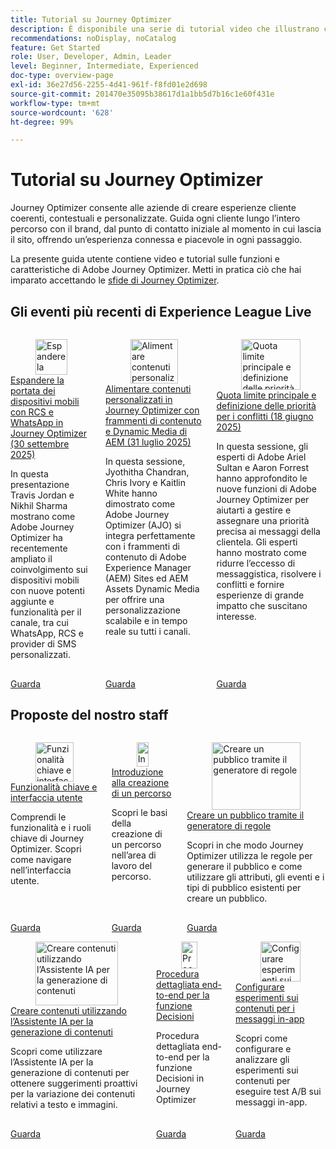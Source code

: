 ```yaml
---
title: Tutorial su Journey Optimizer
description: È disponibile una serie di tutorial video che illustrano come sfruttare i vantaggi di Journey Optimizer.
recommendations: noDisplay, noCatalog
feature: Get Started
role: User, Developer, Admin, Leader
level: Beginner, Intermediate, Experienced
doc-type: overview-page
exl-id: 36e27d56-2255-4d41-961f-f8fd01e2d698
source-git-commit: 201470e35095b38617d1a1bb5d7b16c1e60f431e
workflow-type: tm+mt
source-wordcount: '628'
ht-degree: 99%

---
```



# Tutorial su Journey Optimizer

Journey Optimizer consente alle aziende di creare esperienze cliente coerenti, contestuali e personalizzate. Guida ogni cliente lungo l’intero percorso con il brand, dal punto di contatto iniziale al momento in cui lascia il sito, offrendo un’esperienza connessa e piacevole in ogni passaggio.

La presente guida utente contiene video e tutorial sulle funzioni e caratteristiche di Adobe Journey Optimizer. Metti in pratica ciò che hai imparato accettando le [sfide di Journey Optimizer](https://experienceleague.adobe.com/it/docs/journey-optimizer-learn/challenges/introduction-and-prerequisites).

<div id="recs-overview-body-1"></div>
<div id="recs-overview-body-2"></div>
<div id="recs-overview-body-3"></div>
<div id="recs-overview-body-4"></div>
<div id="recs-overview-body-5"></div>
<div id="recs-overview-body-6"></div>



## Gli eventi più recenti di Experience League Live

<!-- CARDS
* https://experienceleague.adobe.com/en/docs/events/experience-league-live-recordings/episodes/exl-live-episode-09-30-25
    {title = Expand your mobile reach with RCS and WhatsApp in Journey Optimizer (September 30th 2025)}
    {description = IN this show Travis Jordan and Nikhil Sharma demonstrate how Adobe Journey Optimizer has recently expanded mobile engagement with powerful new channel additions and functionality, including WhatsApp, RCS, and Custom SMS Provider.}
* https://experienceleague.adobe.com/en/docs/events/experience-league-live-recordings/episodes/exl-live-episode-07-31-25
    {title = Fueling Personalized Content in Journey Optimizer with AEM Content Fragments and Dynamic Media (July 31 2025)}
    {description = In this session, Jyothitha Chandran, Chris Ivory, and Kaitlin White showcased how Adobe Journey Optimizer (AJO) integrates seamlessly with Adobe Experience Manager (AEM) Sites Content Fragments and AEM Assets Dynamic Media to deliver scalable, real-time personalization across every channel.}
* https://experienceleague.adobe.com/en/docs/events/experience-league-live-recordings/episodes/exl-live-episode-06-18-25
  {title = Master Frequency Capping & Conflict Prioritization (June 18, 2025)}
  {description = In this session, Adobe experts Ariel Sultan and Aaron Forrest dove into new features in Adobe Journey Optimizer to help you govern and prioritize customer messages with precision. They showed how to reduce messaging fatigue, resolve conflicts, and deliver impactful experiences that resonate. }
-->
<!-- START CARDS HTML - DO NOT MODIFY BY HAND -->
<div class="columns">
    <div class="column is-half-tablet is-half-desktop is-one-third-widescreen" aria-label="Expand your mobile reach with RCS and WhatsApp in Journey Optimizer (September 30th 2025)">
        <div class="card" style="height: 100%; display: flex; flex-direction: column; height: 100%;">
            <div class="card-image">
                <figure class="image x-is-16by9">
                    <a href="https://experienceleague.adobe.com/it/docs/events/experience-league-live-recordings/episodes/exl-live-episode-09-30-25" title="Espandere la portata dei dispositivi mobili con RCS e WhatsApp in Journey Optimizer (30 settembre 2025)" target="_blank" rel="referrer">
                        <img class="is-bordered-r-small" src="https://video.tv.adobe.com/v/3475370/?format=jpeg&nocache=1759529951745" alt="Espandere la portata dei dispositivi mobili con RCS e WhatsApp in Journey Optimizer (30 settembre 2025)"
                             style="width: 100%; aspect-ratio: 16 / 9; object-fit: cover; overflow: hidden; display: block; margin: auto;">
                    </a>
                </figure>
            </div>
            <div class="card-content is-padded-small" style="display: flex; flex-direction: column; flex-grow: 1; justify-content: space-between;">
                <div class="top-card-content">
                    <p class="headline is-size-6 has-text-weight-bold">
                        <a href="https://experienceleague.adobe.com/it/docs/events/experience-league-live-recordings/episodes/exl-live-episode-09-30-25" target="_blank" rel="referrer" title="Espandere la portata dei dispositivi mobili con RCS e WhatsApp in Journey Optimizer (30 settembre 2025)">Espandere la portata dei dispositivi mobili con RCS e WhatsApp in Journey Optimizer (30 settembre 2025)</a>
                    </p>
                    <p class="is-size-6">In questa presentazione Travis Jordan e Nikhil Sharma mostrano come Adobe Journey Optimizer ha recentemente ampliato il coinvolgimento sui dispositivi mobili con nuove potenti aggiunte e funzionalità per il canale, tra cui WhatsApp, RCS e provider di SMS personalizzati.</p>
                </div>
                <a href="https://experienceleague.adobe.com/it/docs/events/experience-league-live-recordings/episodes/exl-live-episode-09-30-25" target="_blank" rel="referrer" class="spectrum-Button spectrum-Button--outline spectrum-Button--primary spectrum-Button--sizeM" style="align-self: flex-start; margin-top: 1rem;">
                    <span class="spectrum-Button-label has-no-wrap has-text-weight-bold">Guarda</span>
                </a>
            </div>
        </div>
    </div>
    <div class="column is-half-tablet is-half-desktop is-one-third-widescreen" aria-label="Fueling Personalized Content in Journey Optimizer with AEM Content Fragments and Dynamic Media (July 31 2025)">
        <div class="card" style="height: 100%; display: flex; flex-direction: column; height: 100%;">
            <div class="card-image">
                <figure class="image x-is-16by9">
                    <a href="https://experienceleague.adobe.com/it/docs/events/experience-league-live-recordings/episodes/exl-live-episode-07-31-25" title="Alimentare contenuti personalizzati in Journey Optimizer con frammenti di contenuto e Dynamic Media di AEM (31 luglio 2025)" target="_blank" rel="referrer">
                        <img class="is-bordered-r-small" src="https://video.tv.adobe.com/v/3470355/?format=jpeg&nocache=1759529951721" alt="Alimentare contenuti personalizzati in Journey Optimizer con frammenti di contenuto e Dynamic Media di AEM (31 luglio 2025)"
                             style="width: 100%; aspect-ratio: 16 / 9; object-fit: cover; overflow: hidden; display: block; margin: auto;">
                    </a>
                </figure>
            </div>
            <div class="card-content is-padded-small" style="display: flex; flex-direction: column; flex-grow: 1; justify-content: space-between;">
                <div class="top-card-content">
                    <p class="headline is-size-6 has-text-weight-bold">
                        <a href="https://experienceleague.adobe.com/it/docs/events/experience-league-live-recordings/episodes/exl-live-episode-07-31-25" target="_blank" rel="referrer" title="Alimentare contenuti personalizzati in Journey Optimizer con frammenti di contenuto e Dynamic Media di AEM (31 luglio 2025)">Alimentare contenuti personalizzati in Journey Optimizer con frammenti di contenuto e Dynamic Media di AEM (31 luglio 2025)</a>
                    </p>
                    <p class="is-size-6">In questa sessione, Jyothitha Chandran, Chris Ivory e Kaitlin White hanno dimostrato come Adobe Journey Optimizer (AJO) si integra perfettamente con i frammenti di contenuto di Adobe Experience Manager (AEM) Sites ed AEM Assets Dynamic Media per offrire una personalizzazione scalabile e in tempo reale su tutti i canali.</p>
                </div>
                <a href="https://experienceleague.adobe.com/it/docs/events/experience-league-live-recordings/episodes/exl-live-episode-07-31-25" target="_blank" rel="referrer" class="spectrum-Button spectrum-Button--outline spectrum-Button--primary spectrum-Button--sizeM" style="align-self: flex-start; margin-top: 1rem;">
                    <span class="spectrum-Button-label has-no-wrap has-text-weight-bold">Guarda</span>
                </a>
            </div>
        </div>
    </div>
    <div class="column is-half-tablet is-half-desktop is-one-third-widescreen" aria-label="Master Frequency Capping & Conflict Prioritization (June 18, 2025)">
        <div class="card" style="height: 100%; display: flex; flex-direction: column; height: 100%;">
            <div class="card-image">
                <figure class="image x-is-16by9">
                    <a href="https://experienceleague.adobe.com/it/docs/events/experience-league-live-recordings/episodes/exl-live-episode-06-18-25" title="Quota limite principale e definizione delle priorità in caso di conflitti (18 giugno 2025)" target="_blank" rel="referrer">
                        <img class="is-bordered-r-small" src="https://video.tv.adobe.com/v/3464052/?format=jpeg&nocache=1759529951755" alt="Quota limite principale e definizione delle priorità in caso di conflitti (18 giugno 2025)"
                             style="width: 100%; aspect-ratio: 16 / 9; object-fit: cover; overflow: hidden; display: block; margin: auto;">
                    </a>
                </figure>
            </div>
            <div class="card-content is-padded-small" style="display: flex; flex-direction: column; flex-grow: 1; justify-content: space-between;">
                <div class="top-card-content">
                    <p class="headline is-size-6 has-text-weight-bold">
                        <a href="https://experienceleague.adobe.com/it/docs/events/experience-league-live-recordings/episodes/exl-live-episode-06-18-25" target="_blank" rel="referrer" title="Quota limite principale e definizione delle priorità in caso di conflitti (18 giugno 2025)">Quota limite principale e definizione delle priorità per i conflitti (18 giugno 2025)</a>
                    </p>
                    <p class="is-size-6">In questa sessione, gli esperti di Adobe Ariel Sultan e Aaron Forrest hanno approfondito le nuove funzioni di Adobe Journey Optimizer per aiutarti a gestire e assegnare una priorità precisa ai messaggi della clientela. Gli esperti hanno mostrato come ridurre l’eccesso di messaggistica, risolvere i conflitti e fornire esperienze di grande impatto che suscitano interesse.</p>
                </div>
                <a href="https://experienceleague.adobe.com/it/docs/events/experience-league-live-recordings/episodes/exl-live-episode-06-18-25" target="_blank" rel="referrer" class="spectrum-Button spectrum-Button--outline spectrum-Button--primary spectrum-Button--sizeM" style="align-self: flex-start; margin-top: 1rem;">
                    <span class="spectrum-Button-label has-no-wrap has-text-weight-bold">Guarda</span>
                </a>
            </div>
        </div>
    </div>
</div>
<!-- END CARDS HTML - DO NOT MODIFY BY HAND -->

<div id="staff-picks-section">

## Proposte del nostro staff

<!-- CARDS
* https://experienceleague.adobe.com/en/docs/journey-optimizer-learn/tutorials/introduction-to-journey-optimizer/key-capabilities-and-user-interface
* https://experienceleague.adobe.com/en/docs/journey-optimizer-learn/tutorials/journeys/introduction-to-building-a-journey
* https://experienceleague.adobe.com/en/docs/journey-optimizer-learn/tutorials/profiles-audiences-subscriptions/create-audiences-using-the-rule-builder
-->
<!-- START CARDS HTML - DO NOT MODIFY BY HAND -->
<div class="columns">
    <div class="column is-half-tablet is-half-desktop is-one-third-widescreen" aria-label="Key capabilities and the user interface">
        <div class="card" style="height: 100%; display: flex; flex-direction: column; height: 100%;">
            <div class="card-image">
                <figure class="image x-is-16by9">
                    <a href="https://experienceleague.adobe.com/it/docs/journey-optimizer-learn/tutorials/introduction-to-journey-optimizer/key-capabilities-and-user-interface" title="Funzionalità chiave e interfaccia utente" target="_blank" rel="referrer">
                        <img class="is-bordered-r-small" src="https://video.tv.adobe.com/v/3424995?format=jpeg&nocache=1759529952337" alt="Funzionalità chiave e interfaccia utente"
                             style="width: 100%; aspect-ratio: 16 / 9; object-fit: cover; overflow: hidden; display: block; margin: auto;">
                    </a>
                </figure>
            </div>
            <div class="card-content is-padded-small" style="display: flex; flex-direction: column; flex-grow: 1; justify-content: space-between;">
                <div class="top-card-content">
                    <p class="headline is-size-6 has-text-weight-bold">
                        <a href="https://experienceleague.adobe.com/it/docs/journey-optimizer-learn/tutorials/introduction-to-journey-optimizer/key-capabilities-and-user-interface" target="_blank" rel="referrer" title="Funzionalità chiave e interfaccia utente">Funzionalità chiave e interfaccia utente</a>
                    </p>
                    <p class="is-size-6">Comprendi le funzionalità e i ruoli chiave di Journey Optimizer. Scopri come navigare nell’interfaccia utente.</p>
                </div>
                <a href="https://experienceleague.adobe.com/it/docs/journey-optimizer-learn/tutorials/introduction-to-journey-optimizer/key-capabilities-and-user-interface" target="_blank" rel="referrer" class="spectrum-Button spectrum-Button--outline spectrum-Button--primary spectrum-Button--sizeM" style="align-self: flex-start; margin-top: 1rem;">
                    <span class="spectrum-Button-label has-no-wrap has-text-weight-bold">Guarda</span>
                </a>
            </div>
        </div>
    </div>
    <div class="column is-half-tablet is-half-desktop is-one-third-widescreen" aria-label="Introduction to building a journey">
        <div class="card" style="height: 100%; display: flex; flex-direction: column; height: 100%;">
            <div class="card-image">
                <figure class="image x-is-16by9">
                    <a href="https://experienceleague.adobe.com/en/docs/journey-optimizer-learn/tutorials/journeys/introduction-to-building-a-journey" title="Introduzione alla creazione di un percorso" target="_blank" rel="referrer">
                        <img class="is-bordered-r-small" src="https://video.tv.adobe.com/v/3424996?format=jpeg&nocache=1759529952348" alt="Introduzione alla creazione di un percorso"
                             style="width: 100%; aspect-ratio: 16 / 9; object-fit: cover; overflow: hidden; display: block; margin: auto;">
                    </a>
                </figure>
            </div>
            <div class="card-content is-padded-small" style="display: flex; flex-direction: column; flex-grow: 1; justify-content: space-between;">
                <div class="top-card-content">
                    <p class="headline is-size-6 has-text-weight-bold">
                        <a href="https://experienceleague.adobe.com/en/docs/journey-optimizer-learn/tutorials/journeys/introduction-to-building-a-journey" target="_blank" rel="referrer" title="Introduzione alla creazione di un percorso">Introduzione alla creazione di un percorso</a>
                    </p>
                    <p class="is-size-6">Scopri le basi della creazione di un percorso nell’area di lavoro del percorso.</p>
                </div>
                <a href="https://experienceleague.adobe.com/en/docs/journey-optimizer-learn/tutorials/journeys/introduction-to-building-a-journey" target="_blank" rel="referrer" class="spectrum-Button spectrum-Button--outline spectrum-Button--primary spectrum-Button--sizeM" style="align-self: flex-start; margin-top: 1rem;">
                    <span class="spectrum-Button-label has-no-wrap has-text-weight-bold">Guarda</span>
                </a>
            </div>
        </div>
    </div>
    <div class="column is-half-tablet is-half-desktop is-one-third-widescreen" aria-label="Create an audience using the rule builder">
        <div class="card" style="height: 100%; display: flex; flex-direction: column; height: 100%;">
            <div class="card-image">
                <figure class="image x-is-16by9">
                    <a href="https://experienceleague.adobe.com/it/docs/journey-optimizer-learn/tutorials/profiles-audiences-subscriptions/create-audiences-using-the-rule-builder" title="Creare un pubblico tramite il generatore di regole" target="_blank" rel="referrer">
                        <img class="is-bordered-r-small" src="https://video.tv.adobe.com/v/3425020?format=jpeg&nocache=1759529952343" alt="Creare un pubblico tramite il generatore di regole"
                             style="width: 100%; aspect-ratio: 16 / 9; object-fit: cover; overflow: hidden; display: block; margin: auto;">
                    </a>
                </figure>
            </div>
            <div class="card-content is-padded-small" style="display: flex; flex-direction: column; flex-grow: 1; justify-content: space-between;">
                <div class="top-card-content">
                    <p class="headline is-size-6 has-text-weight-bold">
                        <a href="https://experienceleague.adobe.com/it/docs/journey-optimizer-learn/tutorials/profiles-audiences-subscriptions/create-audiences-using-the-rule-builder" target="_blank" rel="referrer" title="Creare un pubblico tramite il generatore di regole">Creare un pubblico tramite il generatore di regole</a>
                    </p>
                    <p class="is-size-6">Scopri in che modo Journey Optimizer utilizza le regole per generare il pubblico e come utilizzare gli attributi, gli eventi e i tipi di pubblico esistenti per creare un pubblico.</p>
                </div>
                <a href="https://experienceleague.adobe.com/it/docs/journey-optimizer-learn/tutorials/profiles-audiences-subscriptions/create-audiences-using-the-rule-builder" target="_blank" rel="referrer" class="spectrum-Button spectrum-Button--outline spectrum-Button--primary spectrum-Button--sizeM" style="align-self: flex-start; margin-top: 1rem;">
                    <span class="spectrum-Button-label has-no-wrap has-text-weight-bold">Guarda</span>
                </a>
            </div>
        </div>
    </div>
</div>
<!-- END CARDS HTML - DO NOT MODIFY BY HAND -->

<!-- CARDS
* https://experienceleague.adobe.com/en/docs/journey-optimizer-learn/tutorials/content-management/ai-assistant/create-content-using-ai-assistant-for-content-generation
* https://experienceleague.adobe.com/en/docs/journey-optimizer-learn/tutorials/decision-capabilities/decisioning/decisioning-end-to-end
* https://experienceleague.adobe.com/en/docs/journey-optimizer-learn/tutorials/channels/in-app-channel/content-experiments-for-in-app-messages
-->
<!-- START CARDS HTML - DO NOT MODIFY BY HAND -->
<div class="columns">
    <div class="column is-half-tablet is-half-desktop is-one-third-widescreen" aria-label="Create Content Using AI Assistant for Content Generation">
        <div class="card" style="height: 100%; display: flex; flex-direction: column; height: 100%;">
            <div class="card-image">
                <figure class="image x-is-16by9">
                    <a href="https://experienceleague.adobe.com/it/docs/journey-optimizer-learn/tutorials/content-management/ai-assistant/create-content-using-ai-assistant-for-content-generation" title="Creare contenuti utilizzando l’Assistente IA per la generazione di contenuti" target="_blank" rel="referrer">
                        <img class="is-bordered-r-small" src="https://video.tv.adobe.com/v/3434635/?format=jpeg&nocache=1759529953102" alt="Creare contenuti utilizzando l’Assistente IA per la generazione di contenuti"
                             style="width: 100%; aspect-ratio: 16 / 9; object-fit: cover; overflow: hidden; display: block; margin: auto;">
                    </a>
                </figure>
            </div>
            <div class="card-content is-padded-small" style="display: flex; flex-direction: column; flex-grow: 1; justify-content: space-between;">
                <div class="top-card-content">
                    <p class="headline is-size-6 has-text-weight-bold">
                        <a href="https://experienceleague.adobe.com/it/docs/journey-optimizer-learn/tutorials/content-management/ai-assistant/create-content-using-ai-assistant-for-content-generation" target="_blank" rel="referrer" title="Creare contenuti utilizzando l’Assistente IA per la generazione di contenuti">Creare contenuti utilizzando l’Assistente IA per la generazione di contenuti</a>
                    </p>
                    <p class="is-size-6">Scopri come utilizzare l’Assistente IA per la generazione di contenuti per ottenere suggerimenti proattivi per la variazione dei contenuti relativi a testo e immagini.</p>
                </div>
                <a href="https://experienceleague.adobe.com/it/docs/journey-optimizer-learn/tutorials/content-management/ai-assistant/create-content-using-ai-assistant-for-content-generation" target="_blank" rel="referrer" class="spectrum-Button spectrum-Button--outline spectrum-Button--primary spectrum-Button--sizeM" style="align-self: flex-start; margin-top: 1rem;">
                    <span class="spectrum-Button-label has-no-wrap has-text-weight-bold">Guarda</span>
                </a>
            </div>
        </div>
    </div>
    <div class="column is-half-tablet is-half-desktop is-one-third-widescreen" aria-label="Decisioning end-to-end walkthrough">
        <div class="card" style="height: 100%; display: flex; flex-direction: column; height: 100%;">
            <div class="card-image">
                <figure class="image x-is-16by9">
                    <a href="https://experienceleague.adobe.com/it/docs/journey-optimizer-learn/tutorials/decision-capabilities/decisioning/decisioning-end-to-end" title="Procedura dettagliata end-to-end per la funzione Decisioni" target="_blank" rel="referrer">
                        <img class="is-bordered-r-small" src="https://video.tv.adobe.com/v/3451100/?format=jpeg&nocache=1759529953093" alt="Procedura dettagliata end-to-end per la funzione Decisioni"
                             style="width: 100%; aspect-ratio: 16 / 9; object-fit: cover; overflow: hidden; display: block; margin: auto;">
                    </a>
                </figure>
            </div>
            <div class="card-content is-padded-small" style="display: flex; flex-direction: column; flex-grow: 1; justify-content: space-between;">
                <div class="top-card-content">
                    <p class="headline is-size-6 has-text-weight-bold">
                        <a href="https://experienceleague.adobe.com/it/docs/journey-optimizer-learn/tutorials/decision-capabilities/decisioning/decisioning-end-to-end" target="_blank" rel="referrer" title="Procedura dettagliata end-to-end per la funzione Decisioni">Procedura dettagliata end-to-end per la funzione Decisioni</a>
                    </p>
                    <p class="is-size-6">Procedura dettagliata end-to-end per la funzione Decisioni in Journey Optimizer</p>
                </div>
                <a href="https://experienceleague.adobe.com/it/docs/journey-optimizer-learn/tutorials/decision-capabilities/decisioning/decisioning-end-to-end" target="_blank" rel="referrer" class="spectrum-Button spectrum-Button--outline spectrum-Button--primary spectrum-Button--sizeM" style="align-self: flex-start; margin-top: 1rem;">
                    <span class="spectrum-Button-label has-no-wrap has-text-weight-bold">Guarda</span>
                </a>
            </div>
        </div>
    </div>
    <div class="column is-half-tablet is-half-desktop is-one-third-widescreen" aria-label="Configure content experiments for in-app messages">
        <div class="card" style="height: 100%; display: flex; flex-direction: column; height: 100%;">
            <div class="card-image">
                <figure class="image x-is-16by9">
                    <a href="https://experienceleague.adobe.com/it/docs/journey-optimizer-learn/tutorials/channels/in-app-channel/content-experiments-for-in-app-messages" title="Configurare esperimenti sui contenuti per i messaggi in-app" target="_blank" rel="referrer">
                        <img class="is-bordered-r-small" src="https://video.tv.adobe.com/v/3419898/?format=jpeg&nocache=1759529953110" alt="Configurare esperimenti sui contenuti per i messaggi in-app"
                             style="width: 100%; aspect-ratio: 16 / 9; object-fit: cover; overflow: hidden; display: block; margin: auto;">
                    </a>
                </figure>
            </div>
            <div class="card-content is-padded-small" style="display: flex; flex-direction: column; flex-grow: 1; justify-content: space-between;">
                <div class="top-card-content">
                    <p class="headline is-size-6 has-text-weight-bold">
                        <a href="https://experienceleague.adobe.com/it/docs/journey-optimizer-learn/tutorials/channels/in-app-channel/content-experiments-for-in-app-messages" target="_blank" rel="referrer" title="Configurare esperimenti sui contenuti per i messaggi in-app">Configurare esperimenti sui contenuti per i messaggi in-app</a>
                    </p>
                    <p class="is-size-6">Scopri come configurare e analizzare gli esperimenti sui contenuti per eseguire test A/B sui messaggi in-app.</p>
                </div>
                <a href="https://experienceleague.adobe.com/it/docs/journey-optimizer-learn/tutorials/channels/in-app-channel/content-experiments-for-in-app-messages" target="_blank" rel="referrer" class="spectrum-Button spectrum-Button--outline spectrum-Button--primary spectrum-Button--sizeM" style="align-self: flex-start; margin-top: 1rem;">
                    <span class="spectrum-Button-label has-no-wrap has-text-weight-bold">Guarda</span>
                </a>
            </div>
        </div>
    </div>
</div>
<!-- END CARDS HTML - DO NOT MODIFY BY HAND -->
